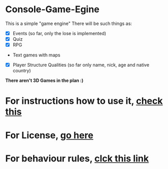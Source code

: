 # Console-Game-Egine
This is a simple "game engine"
There will be such things as:
- [x] Events (so far, only the lose is implemented)
- [x] Quiz
- [x] RPG
- Text games with maps
- [x] Player Structure Qualities (so far only name, nick, age and native country)

**There aren't 3D Games in the plan :)**

# For instructions how to use it, [check this](https://github.com/ankiedos/Console-Game-Engine/blob/main/GAME_ENGINE_DOC.md)
# For License, [go here](https://github.com/ankiedos/Console-Game-Engine/blob/main/.github/LICENSE)
# For behaviour rules, [clck this link](http://github.com/ankiedos/Console-Game-Engine/blob/main/.github/CODE_OF_CONDUCT.md)
